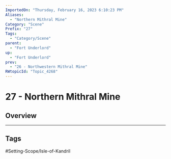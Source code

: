 ```yaml
---
ImportedOn: "Thursday, February 16, 2023 6:10:23 PM"
Aliases:
  - "Northern Mithral Mine"
Category: "Scene"
Prefix: "27"
Tags:
  - "Category/Scene"
parent:
  - "Fort Underlord"
up:
  - "Fort Underlord"
prev:
  - "26 - Northwestern Mithral Mine"
RWtopicId: "Topic_4268"
---
```

# 27 - Northern Mithral Mine
## Overview

---
## Tags
#Setting-Scope/Isle-of-Kandril

